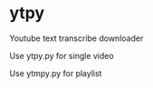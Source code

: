 # ytpy

Youtube text transcribe downloader

Use ytpy.py for single video

Use ytmpy.py for playlist
